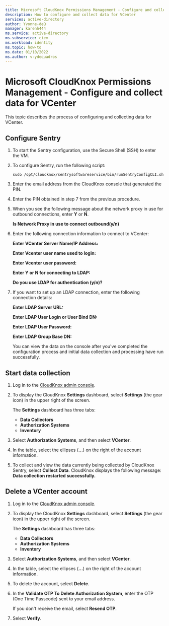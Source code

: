 ```yaml
---
title: Microsoft CloudKnox Permissions Management - Configure and collect data for VCenter  
description: How to configure and collect data for VCenter
services: active-directory
author: Yvonne-deQ
manager: karenh444
ms.service: active-directory
ms.subservice: ciem
ms.workload: identity
ms.topic: how-to
ms.date: 01/10/2022
ms.author: v-ydequadros
---
```


# Microsoft CloudKnox Permissions Management - Configure and collect data for VCenter 

This topic describes the process of configuring and collecting data for VCenter.

## Configure Sentry 

1. To start the Sentry configuration, use the Secure Shell (SSH) to enter the VM.
2. To configure Sentry, run the following script:

    `sudo /opt/cloudknox/sentrysoftwareservice/bin/runSentryConfigCLI.sh`

3. Enter the email address from the CloudKnox console that generated the PIN.

    <!---Add link--->
4. Enter the PIN obtained in step 7 from the previous procedure.
5. When you see the following message about the network proxy in use for outbound connections, enter **Y** or **N**.

     **Is Network Proxy in use to connect outbound(y/n)**

6. Enter the following connection information to connect to VCenter:

   **Enter VCenter Server Name/IP Address:**

   **Enter Vcenter user name used to login:**

   **Enter Vcenter user password:**

   **Enter Y or N for connecting to LDAP:**

     **Do you use LDAP for authentication (y/n)?**

7. If you want to set up an LDAP connection, enter the following connection details:

     **Enter LDAP Server URL:**

     **Enter LDAP User Login or User Bind DN:**

     **Enter LDAP User Password:**

     **Enter LDAP Group Base DN:**

     You can view the data on the console after you've completed the configuration process and initial data collection and processing have run successfully.

## Start data collection

1. Log in to the [CloudKnox admin console](https://app.cloudknox.io/data-sources/data-collectors).
2. To display the CloudKnox **Settings** dashboard, select **Settings** (the gear icon) in the upper right of the screen.

    The **Settings** dashboard has three tabs:

    - **Data Collectors**
    - **Authorization Systems**
    - **Inventory**
3. Select **Authorization Systems**, and then select **VCenter**.

4. In the table, select the ellipses (**...**) on the right of the account information.
5. To collect and view the data currently being collected by CloudKnox Sentry, select **Collect Data**. 
    CloudKnox displays the following message: **Data collection restarted successfully.**

## Delete a VCenter account

1. Log in to the [CloudKnox admin console](https://app.cloudknox.io/data-sources/data-collectors).
2. To display the CloudKnox **Settings** dashboard, select **Settings** (the gear icon) in the upper right of the screen.

    The **Settings** dashboard has three tabs:

    - **Data Collectors**
    - **Authorization Systems**
    - **Inventory**
3. Select **Authorization Systems**, and then select **VCenter**.

4. In the table, select the ellipses (**...**) on the right of the account information.
5. To delete the account, select **Delete**. 
6. In the **Validate OTP To Delete Authorization System**, enter the OTP (One Time Passcode) sent to your email address.

    If you don't receive the email, select **Resend OTP**.
7. Select **Verify**.


<!---## Next steps--->
